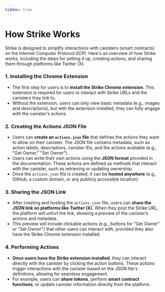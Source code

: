 ```yaml
---
hidden: true
---
```


# How Strike Works

Strike is designed to simplify interactions with canisters (smart contracts) on the Internet Computer Protocol (ICP). Here's an overview of how Strike works, including the steps for setting it up, creating actions, and sharing them through platforms like Twitter (X).

### **1. Installing the Chrome Extension**

* The first step for users is to **install the Strike Chrome extension**. This extension is required for users to interact with Strike URLs and the canisters they link to.
* Without the extension, users can only view basic metadata (e.g., images and descriptions), but with the extension installed, they can fully engage with the canister's actions.

### **2. Creating the Actions JSON File**

* Users can **create an `actions.json` file** that defines the actions they want to allow on their canister. The JSON file contains metadata, such as action labels, descriptions, canister IDs, and the actions available (e.g., "Get Owner," "Set Owner").
* Users can write their own actions using the **JSON format** provided in the documentation. These actions are defined as methods that interact with the canister, such as retrieving or updating ownership.
* Once the `actions.json` file is created, it can be **hosted anywhere** (e.g., GitHub, a custom domain, or any publicly accessible location).

### **3. Sharing the JSON Link**

* After creating and hosting the `actions.json` file, users can **share the JSON link on platforms like Twitter (X)**. When they post the Strike URL, the platform will unfurl the link, showing a preview of the canister’s actions and metadata.
* This preview will include clickable actions (e.g., buttons for "Get Owner" or "Set Owner") that other users can interact with, provided they also have the Strike Chrome extension installed.

### **4. Performing Actions**

* **Once users have the Strike extension installed**, they can interact directly with the canister by clicking the action buttons. These actions trigger interactions with the canister based on the JSON file's definitions, allowing for seamless engagement.
* For example, users can **share tokens**, perform **smart contract functions**, or update canister information directly from the platform.
